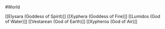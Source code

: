 #World 

[[Elysara (Goddess of Spirit)]]
[[Xyphera (Goddess of Fire)]]
[[Lumidos (God of Water)]]
[[Vestarean (God of Earth)]]
[[Xypheros (God of Air)]]
